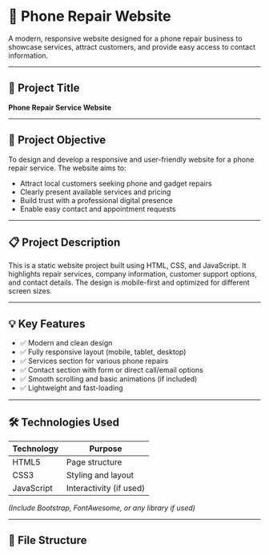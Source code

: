 # 📱 Phone Repair Website

A modern, responsive website designed for a phone repair business to showcase services, attract customers, and provide easy access to contact information.

---

## 📌 Project Title

**Phone Repair Service Website**

---

## 🎯 Project Objective

To design and develop a responsive and user-friendly website for a phone repair service. The website aims to:
- Attract local customers seeking phone and gadget repairs
- Clearly present available services and pricing
- Build trust with a professional digital presence
- Enable easy contact and appointment requests

---

## 📋 Project Description

This is a static website project built using HTML, CSS, and JavaScript. It highlights repair services, company information, customer support options, and contact details. The design is mobile-first and optimized for different screen sizes.

---

## 💡 Key Features

- ✅ Modern and clean design  
- ✅ Fully responsive layout (mobile, tablet, desktop)  
- ✅ Services section for various phone repairs  
- ✅ Contact section with form or direct call/email options  
- ✅ Smooth scrolling and basic animations (if included)  
- ✅ Lightweight and fast-loading

---

## 🛠️ Technologies Used

| Technology | Purpose                  |
|------------|--------------------------|
| HTML5      | Page structure           |
| CSS3       | Styling and layout       |
| JavaScript | Interactivity (if used)  |

*(Include Bootstrap, FontAwesome, or any library if used)*

---

## 📂 File Structure

